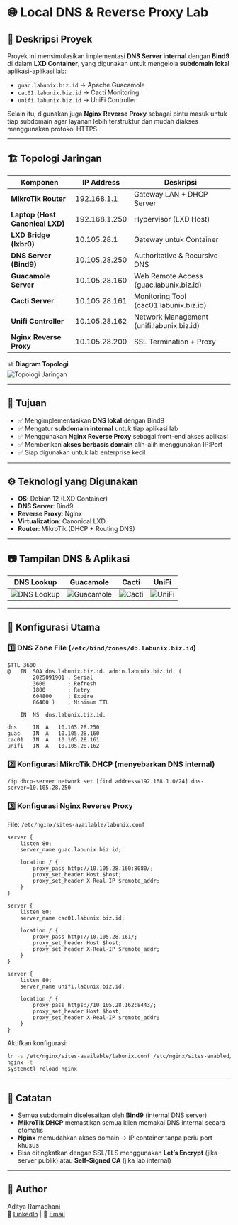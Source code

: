 # 🌐 Local DNS & Reverse Proxy Lab

## 📌 Deskripsi Proyek
Proyek ini mensimulasikan implementasi **DNS Server internal** dengan **Bind9** di dalam **LXD Container**, yang digunakan untuk mengelola **subdomain lokal** aplikasi-aplikasi lab:  

- `guac.labunix.biz.id` → Apache Guacamole  
- `cac01.labunix.biz.id` → Cacti Monitoring  
- `unifi.labunix.biz.id` → UniFi Controller  

Selain itu, digunakan juga **Nginx Reverse Proxy** sebagai pintu masuk untuk tiap subdomain agar layanan lebih terstruktur dan mudah diakses menggunakan protokol HTTPS.  

---

## 🏗️ Topologi Jaringan

| Komponen                          | IP Address      | Deskripsi                       |
|-----------------------------------|-----------------|---------------------------------|
| **MikroTik Router**               | 192.168.1.1     | Gateway LAN + DHCP Server       |
| **Laptop (Host Canonical LXD)**   | 192.168.1.250   | Hypervisor (LXD Host)           |
| **LXD Bridge (lxbr0)**            | 10.105.28.1     | Gateway untuk Container          |
| **DNS Server (Bind9)**            | 10.105.28.250   | Authoritative & Recursive DNS    |
| **Guacamole Server**              | 10.105.28.160   | Web Remote Access (guac.labunix.biz.id) |
| **Cacti Server**                  | 10.105.28.161   | Monitoring Tool (cac01.labunix.biz.id)  |
| **Unifi Controller**              | 10.105.28.162   | Network Management (unifi.labunix.biz.id) |
| **Nginx Reverse Proxy**           | 10.105.28.200   | SSL Termination + Proxy          |

📊 **Diagram Topologi**  
![Topologi Jaringan](/Image/topologi-dns-nginx.png)  

---

## 🎯 Tujuan
- ✅ Mengimplementasikan **DNS lokal** dengan Bind9  
- ✅ Mengatur **subdomain internal** untuk tiap aplikasi lab  
- ✅ Menggunakan **Nginx Reverse Proxy** sebagai front-end akses aplikasi  
- ✅ Memberikan **akses berbasis domain** alih-alih menggunakan IP:Port  
- ✅ Siap digunakan untuk lab enterprise kecil  

---

## ⚙️ Teknologi yang Digunakan
- **OS**: Debian 12 (LXD Container)  
- **DNS Server**: Bind9  
- **Reverse Proxy**: Nginx  
- **Virtualization**: Canonical LXD  
- **Router**: MikroTik (DHCP + Routing DNS)  

---

## 📷 Tampilan DNS & Aplikasi

| DNS Lookup | Guacamole | Cacti | UniFi |
|------------|-----------|-------|-------|
| ![DNS Lookup](/Image/dnslookup.png) | ![Guacamole](/Image/guacamole.png) | ![Cacti](/Image/cacti.png) | ![UniFi](/Image/unifi.png) |

---

## 🔧 Konfigurasi Utama

### 1️⃣ DNS Zone File (`/etc/bind/zones/db.labunix.biz.id`)
```dns
$TTL 3600
@   IN  SOA dns.labunix.biz.id. admin.labunix.biz.id. (
        2025091901 ; Serial
        3600       ; Refresh
        1800       ; Retry
        604800     ; Expire
        86400 )    ; Minimum TTL

    IN  NS  dns.labunix.biz.id.

dns     IN  A   10.105.28.250
guac    IN  A   10.105.28.160
cac01   IN  A   10.105.28.161
unifi   IN  A   10.105.28.162
```

### 2️⃣ Konfigurasi MikroTik DHCP (menyebarkan DNS internal)
```routeros
/ip dhcp-server network set [find address=192.168.1.0/24] dns-server=10.105.28.250
```

### 3️⃣ Konfigurasi Nginx Reverse Proxy
File: `/etc/nginx/sites-available/labunix.conf`
```nginx
server {
    listen 80;
    server_name guac.labunix.biz.id;

    location / {
        proxy_pass http://10.105.28.160:8080/;
        proxy_set_header Host $host;
        proxy_set_header X-Real-IP $remote_addr;
    }
}

server {
    listen 80;
    server_name cac01.labunix.biz.id;

    location / {
        proxy_pass http://10.105.28.161/;
        proxy_set_header Host $host;
        proxy_set_header X-Real-IP $remote_addr;
    }
}

server {
    listen 80;
    server_name unifi.labunix.biz.id;

    location / {
        proxy_pass https://10.105.28.162:8443/;
        proxy_set_header Host $host;
        proxy_set_header X-Real-IP $remote_addr;
    }
}
```

Aktifkan konfigurasi:
```bash
ln -s /etc/nginx/sites-available/labunix.conf /etc/nginx/sites-enabled/
nginx -t
systemctl reload nginx
```

---

## 📌 Catatan
- Semua subdomain diselesaikan oleh **Bind9** (internal DNS server)  
- **MikroTik DHCP** memastikan semua klien memakai DNS internal secara otomatis  
- **Nginx** memudahkan akses domain → IP container tanpa perlu port khusus  
- Bisa ditingkatkan dengan SSL/TLS menggunakan **Let’s Encrypt** (jika server publik) atau **Self-Signed CA** (jika lab internal)  

---

## 👤 Author
Aditya Ramadhani  
🔗 [LinkedIn](https://linkedin.com/in/username) | 📧 [Email](mailto:ramadhaniaditya19@gmail.com)  
